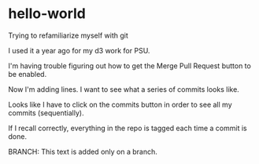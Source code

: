 # hello-world
Trying to refamiliarize myself with git

I used it a year ago for my d3 work for PSU.

I'm having trouble figuring out how to get the Merge Pull Request button to be enabled.

Now I'm adding lines. I want to see what a series of commits looks like.

Looks like I have to click on the commits button in order to see all my commits (sequentially).

If I recall correctly, everything in the repo is tagged each time a commit is done. 

BRANCH: This text is added only on a branch.
